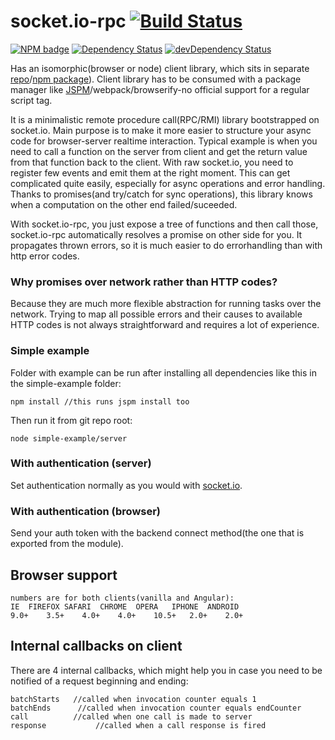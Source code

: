 # socket.io-rpc [![Build Status](https://travis-ci.org/capaj/socket.io-rpc.svg?tag=1.0.3)](https://travis-ci.org/capaj/socket.io-rpc)

[![NPM badge](https://nodei.co/npm/socket.io-rpc.png?downloads=true&downloadRank=true&stars=true)](https://nodei.co/npm/socket.io-rpc/)
[![Dependency Status](https://david-dm.org/capaj/socket.io-rpc.svg)](https://david-dm.org/capaj/socket.io-rpc) [![devDependency Status](https://david-dm.org/capaj/socket.io-rpc/dev-status.svg)](https://david-dm.org/capaj/socket.io-rpc#info=devDependencies)

Has an isomorphic(browser or node) client library, which sits in separate [repo](https://github.com/capaj/socket.io-rpc-client)/[npm package](https://www.npmjs.com/package/socket.io-rpc-client)).
Client library has to be consumed with a package manager like [JSPM](https://github.com/jspm/jspm-cli)/webpack/browserify-no official support for a regular script tag.

It is a minimalistic remote procedure call(RPC/RMI) library bootstrapped on socket.io.
Main purpose is to make it more easier to structure your async code for browser-server realtime interaction. Typical example is when you need to call a function on the server from client and get the return value from that function back to the client. With raw socket.io, you need to register few events and emit them at the right moment. This can get complicated quite easily, especially for async operations and error handling. Thanks to promises(and try/catch for sync operations), this library knows when a computation on the other end failed/suceeded.

With socket.io-rpc, you just expose a tree of functions and then call those, socket.io-rpc automatically resolves a promise on other side for you. It propagates thrown errors, so it is much easier to do errorhandling than with http error codes.

### Why promises over network rather than HTTP codes? 

Because they are much more flexible abstraction for running tasks over the network. Trying to map all possible errors and their causes to available HTTP codes is not always straightforward and requires a lot of experience.

### Simple example
Folder with example can be run after installing all dependencies like this in the simple-example folder:

    npm install //this runs jspm install too
    
Then run it from git repo root:

    node simple-example/server

### With authentication (server)

Set authentication normally as you would with [socket.io](http://socket.io/docs/migrating-from-0-9/#authentication-differences).


### With authentication (browser)

Send your auth token with the backend connect method(the one that is exported from the module).

## Browser support
    numbers are for both clients(vanilla and Angular):
    IE	FIREFOX	SAFARI	CHROME	OPERA	IPHONE	ANDROID
    9.0+	3.5+	4.0+	4.0+	10.5+	2.0+	2.0+


## Internal callbacks on client
There are 4 internal callbacks, which might help you in case you need to be notified of a request beginning and ending:

    batchStarts   //called when invocation counter equals 1
    batchEnds      //called when invocation counter equals endCounter
    call          //called when one call is made to server
    response           //called when a call response is fired


